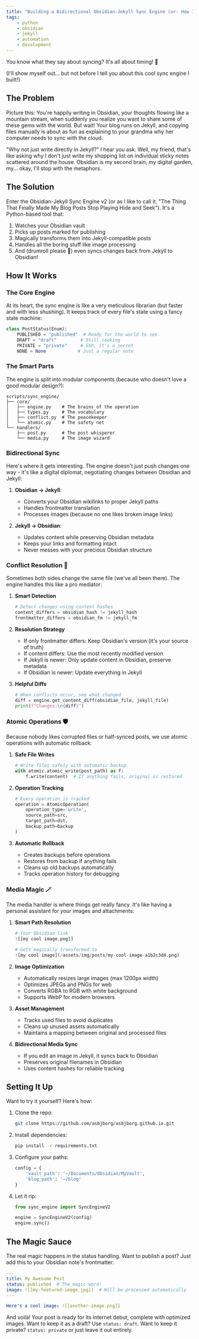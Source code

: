 ```yaml
---
title: "Building a Bidirectional Obsidian-Jekyll Sync Engine (or: How I Learned to Stop Worrying and Love the Sync)"
tags:
    - python
    - obsidian
    - jekyll
    - automation
    - development
---
```


You know what they say about syncing? It's all about timing! 🥁

(I'll show myself out... but not before I tell you about this cool sync engine I built!)

## The Problem

Picture this: You're happily writing in Obsidian, your thoughts flowing like a mountain stream, when suddenly you realize you want to share some of these gems with the world. But wait! Your blog runs on Jekyll, and copying files manually is about as fun as explaining to your grandma why her computer needs to sync with the cloud.

"Why not just write directly in Jekyll?" I hear you ask. Well, my friend, that's like asking why I don't just write my shopping list on individual sticky notes scattered around the house. Obsidian is my second brain, my digital garden, my... okay, I'll stop with the metaphors.

## The Solution

Enter the Obsidian-Jekyll Sync Engine v2 (or as I like to call it, "The Thing That Finally Made My Blog Posts Stop Playing Hide and Seek"). It's a Python-based tool that:

1. Watches your Obsidian vault
2. Picks up posts marked for publishing
3. Magically transforms them into Jekyll-compatible posts
4. Handles all the boring stuff like image processing
5. And (drumroll please 🥁) even syncs changes back from Jekyll to Obsidian!

## How It Works

### The Core Engine

At its heart, the sync engine is like a very meticulous librarian (but faster and with less shushing). It keeps track of every file's state using a fancy state machine:

```python
class PostStatus(Enum):
    PUBLISHED = "published"  # Ready for the world to see
    DRAFT = "draft"         # Still cooking
    PRIVATE = "private"     # Shh, it's a secret
    NONE = None            # Just a regular note
```

### The Smart Parts

The engine is split into modular components (because who doesn't love a good modular design?):

```
scripts/sync_engine/
├── core/
│   ├── engine.py    # The brains of the operation
│   ├── types.py     # The vocabulary
│   ├── conflict.py  # The peacekeeper
│   └── atomic.py    # The safety net
└── handlers/
    ├── post.py      # The post whisperer
    └── media.py     # The image wizard
```

### Bidirectional Sync

Here's where it gets interesting. The engine doesn't just push changes one way - it's like a digital diplomat, negotiating changes between Obsidian and Jekyll:

1. **Obsidian → Jekyll**:
   - Converts your Obsidian wikilinks to proper Jekyll paths
   - Handles frontmatter translation
   - Processes images (because no one likes broken image links)

2. **Jekyll → Obsidian**:
   - Updates content while preserving Obsidian metadata
   - Keeps your links and formatting intact
   - Never messes with your precious Obsidian structure

### Conflict Resolution 🤝

Sometimes both sides change the same file (we've all been there). The engine handles this like a pro mediator:

1. **Smart Detection**
   ```python
   # Detect changes using content hashes
   content_differs = obsidian_hash != jekyll_hash
   frontmatter_differs = obsidian_fm != jekyll_fm
   ```

2. **Resolution Strategy**
   - If only frontmatter differs: Keep Obsidian's version (it's your source of truth)
   - If content differs: Use the most recently modified version
   - If Jekyll is newer: Only update content in Obsidian, preserve metadata
   - If Obsidian is newer: Update everything in Jekyll

3. **Helpful Diffs**
   ```python
   # When conflicts occur, see what changed
   diff = engine.get_content_diff(obsidian_file, jekyll_file)
   print(f"Changes:\n{diff}")
   ```

### Atomic Operations 🛡️

Because nobody likes corrupted files or half-synced posts, we use atomic operations with automatic rollback:

1. **Safe File Writes**
   ```python
   # Write files safely with automatic backup
   with atomic.atomic_write(post_path) as f:
       f.write(content)  # If anything fails, original is restored
   ```

2. **Operation Tracking**
   ```python
   # Every operation is tracked
   operation = AtomicOperation(
       operation_type='write',
       source_path=src,
       target_path=dst,
       backup_path=backup
   )
   ```

3. **Automatic Rollback**
   - Creates backups before operations
   - Restores from backup if anything fails
   - Cleans up old backups automatically
   - Tracks operation history for debugging

### Media Magic 🪄

The media handler is where things get really fancy. It's like having a personal assistant for your images and attachments:

1. **Smart Path Resolution**
   ```python
   # Your Obsidian link
   ![[my cool image.png]]
   
   # Gets magically transformed to
   ![my cool image](/assets/img/posts/my-cool-image-a1b2c3d4.png)
   ```

2. **Image Optimization**
   - Automatically resizes large images (max 1200px width)
   - Optimizes JPEGs and PNGs for web
   - Converts RGBA to RGB with white background
   - Supports WebP for modern browsers

3. **Asset Management**
   - Tracks used files to avoid duplicates
   - Cleans up unused assets automatically
   - Maintains a mapping between original and processed files

4. **Bidirectional Media Sync**
   - If you edit an image in Jekyll, it syncs back to Obsidian
   - Preserves original filenames in Obsidian
   - Uses content hashes for reliable tracking

## Setting It Up

Want to try it yourself? Here's how:

1. Clone the repo:

   ```bash
   git clone https://github.com/asbjborg/asbjborg.github.io.git
   ```

2. Install dependencies:

   ```bash
   pip install -r requirements.txt
   ```

3. Configure your paths:

   ```python
   config = {
       'vault_path': '~/Documents/Obsidian/MyVault',
       'blog_path': '~/blog'
   }
   ```

4. Let it rip:

   ```python
   from sync_engine import SyncEngineV2
   
   engine = SyncEngineV2(config)
   engine.sync()
   ```

## The Magic Sauce

The real magic happens in the status handling. Want to publish a post? Just add this to your Obsidian note's frontmatter:

```yaml
---
title: My Awesome Post
status: published  # The magic word!
image: ![[my-featured-image.jpg]]  # Will be processed automatically
---

Here's a cool image: ![[another-image.png]]
```

And voilà! Your post is ready for its internet debut, complete with optimized images. Want to keep it as a draft? Use `status: draft`. Want to keep it private? `status: private` or just leave it out entirely.
